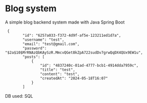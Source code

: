 # Blog system
A simple blog backend system made with Java Spring Boot
```
 {
        "id": "6257a033-f372-4d9f-af5e-123211ed1d7a",
        "username": "test",
        "email": "test@gmail.com",
        "password": "$2a$10$MrRNAzQbKAySzR.MmcvQGet8kZpA722sudDv7grwQqDX4QUx9EW1u",
        "posts": [
            {
                "id": "4837240c-01ad-4777-bcb1-4914dda7959c",
                "title": "test",
                "content": "test",
                "createdAt": "2024-05-18T16:07"
            }
        ]
```
DB used: SQL
